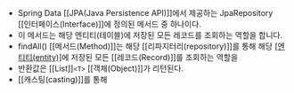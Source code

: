 - Spring Data [[JPA(Java Persistence API)]]에서 제공하는 JpaRepository [[인터페이스(Interface)]]에 정의된 메서드 중 하나이다. 
- 이 메서드는 해당 엔티티(테이블)에 저장된 모든 레코드를 조회하는 역할을 합니다.
- findAll() [[메서드(Method)]]는 해당 [[리파지터리(repository)]]를 통해 해당 [[엔티티(entity)]](테이블)에 저장된 모든 [[레코드(Record)]]를 조회하는 역할을
- 반환값은 [[List]]`<T>` [[객체(Object)]]가 리턴된다.
- [[캐스팅(casting)]]를 통해 